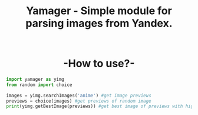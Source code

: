 <h1 align="center">Yamager - Simple module for parsing images from Yandex.</h1>

<br>

<h1 align="center"> -How to use?- </h1>

```python
import yamager as yimg
from random import choice

images = yimg.searchImages('anime') #get image previews
previews = choice(images) #get previews of random image
print(yimg.getBestImage(previews)) #get best image of previews with high resolution
```